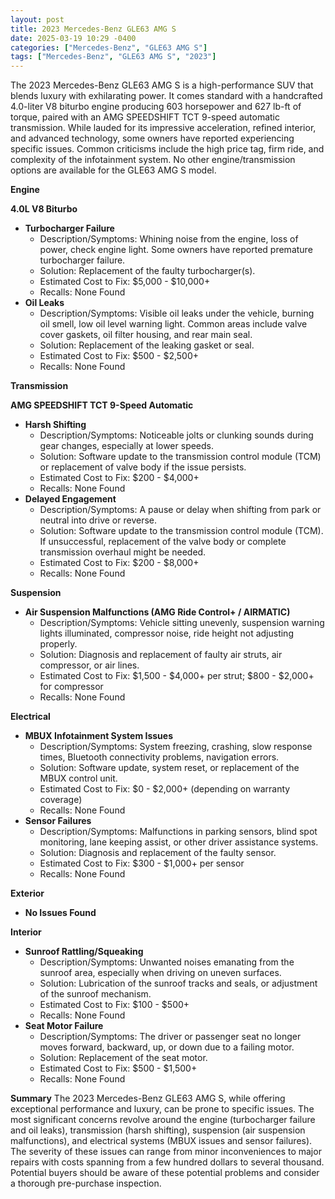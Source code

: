 ```yaml
---
layout: post
title: 2023 Mercedes-Benz GLE63 AMG S
date: 2025-03-19 10:29 -0400
categories: ["Mercedes-Benz", "GLE63 AMG S"]
tags: ["Mercedes-Benz", "GLE63 AMG S", "2023"]
---
```

The 2023 Mercedes-Benz GLE63 AMG S is a high-performance SUV that blends luxury with exhilarating power. It comes standard with a handcrafted 4.0-liter V8 biturbo engine producing 603 horsepower and 627 lb-ft of torque, paired with an AMG SPEEDSHIFT TCT 9-speed automatic transmission. While lauded for its impressive acceleration, refined interior, and advanced technology, some owners have reported experiencing specific issues. Common criticisms include the high price tag, firm ride, and complexity of the infotainment system. No other engine/transmission options are available for the GLE63 AMG S model.

**Engine**

**4.0L V8 Biturbo**
*   **Turbocharger Failure**
    *   Description/Symptoms: Whining noise from the engine, loss of power, check engine light. Some owners have reported premature turbocharger failure.
    *   Solution: Replacement of the faulty turbocharger(s).
    *   Estimated Cost to Fix: $5,000 - $10,000+
    *   Recalls: None Found
*   **Oil Leaks**
    *   Description/Symptoms: Visible oil leaks under the vehicle, burning oil smell, low oil level warning light. Common areas include valve cover gaskets, oil filter housing, and rear main seal.
    *   Solution: Replacement of the leaking gasket or seal.
    *   Estimated Cost to Fix: $500 - $2,500+
    *   Recalls: None Found

**Transmission**

**AMG SPEEDSHIFT TCT 9-Speed Automatic**

*   **Harsh Shifting**
    *   Description/Symptoms: Noticeable jolts or clunking sounds during gear changes, especially at lower speeds.
    *   Solution: Software update to the transmission control module (TCM) or replacement of valve body if the issue persists.
    *   Estimated Cost to Fix: $200 - $4,000+
    *   Recalls: None Found
*   **Delayed Engagement**
    *   Description/Symptoms: A pause or delay when shifting from park or neutral into drive or reverse.
    *   Solution: Software update to the transmission control module (TCM). If unsuccessful, replacement of the valve body or complete transmission overhaul might be needed.
    *   Estimated Cost to Fix: $200 - $8,000+
    *   Recalls: None Found

**Suspension**

*   **Air Suspension Malfunctions (AMG Ride Control+ / AIRMATIC)**
    *   Description/Symptoms: Vehicle sitting unevenly, suspension warning lights illuminated, compressor noise, ride height not adjusting properly.
    *   Solution: Diagnosis and replacement of faulty air struts, air compressor, or air lines.
    *   Estimated Cost to Fix: $1,500 - $4,000+ per strut; $800 - $2,000+ for compressor
    *   Recalls: None Found

**Electrical**

*   **MBUX Infotainment System Issues**
    *   Description/Symptoms: System freezing, crashing, slow response times, Bluetooth connectivity problems, navigation errors.
    *   Solution: Software update, system reset, or replacement of the MBUX control unit.
    *   Estimated Cost to Fix: $0 - $2,000+ (depending on warranty coverage)
    *   Recalls: None Found
*   **Sensor Failures**
    *   Description/Symptoms: Malfunctions in parking sensors, blind spot monitoring, lane keeping assist, or other driver assistance systems.
    *   Solution: Diagnosis and replacement of the faulty sensor.
    *   Estimated Cost to Fix: $300 - $1,000+ per sensor
    *   Recalls: None Found

**Exterior**

*   **No Issues Found**

**Interior**

*   **Sunroof Rattling/Squeaking**
    *   Description/Symptoms: Unwanted noises emanating from the sunroof area, especially when driving on uneven surfaces.
    *   Solution: Lubrication of the sunroof tracks and seals, or adjustment of the sunroof mechanism.
    *   Estimated Cost to Fix: $100 - $500+
    *   Recalls: None Found
*   **Seat Motor Failure**
    *   Description/Symptoms: The driver or passenger seat no longer moves forward, backward, up, or down due to a failing motor.
    *   Solution: Replacement of the seat motor.
    *   Estimated Cost to Fix: $500 - $1,500+
    *   Recalls: None Found

**Summary**
The 2023 Mercedes-Benz GLE63 AMG S, while offering exceptional performance and luxury, can be prone to specific issues. The most significant concerns revolve around the engine (turbocharger failure and oil leaks), transmission (harsh shifting), suspension (air suspension malfunctions), and electrical systems (MBUX issues and sensor failures). The severity of these issues can range from minor inconveniences to major repairs with costs spanning from a few hundred dollars to several thousand. Potential buyers should be aware of these potential problems and consider a thorough pre-purchase inspection.

